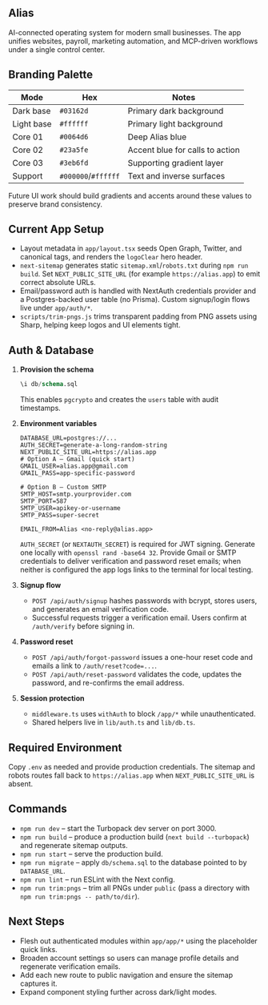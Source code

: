 ## Alias

AI-connected operating system for modern small businesses. The app unifies websites, payroll, marketing automation, and MCP-driven workflows under a single control center.

## Branding Palette

| Mode       | Hex      | Notes                               |
|------------|----------|-------------------------------------|
| Dark base  | `#03162d`| Primary dark background             |
| Light base | `#ffffff`| Primary light background            |
| Core 01    | `#0064d6`| Deep Alias blue                     |
| Core 02    | `#23a5fe`| Accent blue for calls to action     |
| Core 03    | `#3eb6fd`| Supporting gradient layer           |
| Support    | `#000000`/`#ffffff` | Text and inverse surfaces |

Future UI work should build gradients and accents around these values to preserve brand consistency.

## Current App Setup

- Layout metadata in `app/layout.tsx` seeds Open Graph, Twitter, and canonical tags, and renders the `logoClear` hero header.
- `next-sitemap` generates static `sitemap.xml`/`robots.txt` during `npm run build`. Set `NEXT_PUBLIC_SITE_URL` (for example `https://alias.app`) to emit correct absolute URLs.
- Email/password auth is handled with NextAuth credentials provider and a Postgres-backed user table (no Prisma). Custom signup/login flows live under `app/auth/*`.
- `scripts/trim-pngs.js` trims transparent padding from PNG assets using Sharp, helping keep logos and UI elements tight.

## Auth & Database

1. **Provision the schema**

   ```sql
   \i db/schema.sql
   ```

   This enables `pgcrypto` and creates the `users` table with audit timestamps.

2. **Environment variables**

   ```
   DATABASE_URL=postgres://...
   AUTH_SECRET=generate-a-long-random-string
   NEXT_PUBLIC_SITE_URL=https://alias.app
   # Option A – Gmail (quick start)
   GMAIL_USER=alias.app@gmail.com
   GMAIL_PASS=app-specific-password

   # Option B – Custom SMTP
   SMTP_HOST=smtp.yourprovider.com
   SMTP_PORT=587
   SMTP_USER=apikey-or-username
   SMTP_PASS=super-secret

   EMAIL_FROM=Alias <no-reply@alias.app>
   ```

   `AUTH_SECRET` (or `NEXTAUTH_SECRET`) is required for JWT signing. Generate one locally with `openssl rand -base64 32`. Provide Gmail or SMTP credentials to deliver verification and password reset emails; when neither is configured the app logs links to the terminal for local testing.

3. **Signup flow**
   - `POST /api/auth/signup` hashes passwords with bcrypt, stores users, and generates an email verification code.
   - Successful requests trigger a verification email. Users confirm at `/auth/verify` before signing in.

4. **Password reset**
   - `POST /api/auth/forgot-password` issues a one-hour reset code and emails a link to `/auth/reset?code=...`.
   - `POST /api/auth/reset-password` validates the code, updates the password, and re-confirms the email address.

5. **Session protection**
   - `middleware.ts` uses `withAuth` to block `/app/*` while unauthenticated.
   - Shared helpers live in `lib/auth.ts` and `lib/db.ts`.

## Required Environment

Copy `.env` as needed and provide production credentials. The sitemap and robots routes fall back to `https://alias.app` when `NEXT_PUBLIC_SITE_URL` is absent.

## Commands

- `npm run dev` – start the Turbopack dev server on port 3000.
- `npm run build` – produce a production build (`next build --turbopack`) and regenerate sitemap outputs.
- `npm run start` – serve the production build.
- `npm run migrate` – apply `db/schema.sql` to the database pointed to by `DATABASE_URL`.
- `npm run lint` – run ESLint with the Next config.
- `npm run trim:pngs` – trim all PNGs under `public` (pass a directory with `npm run trim:pngs -- path/to/dir`).

## Next Steps

- Flesh out authenticated modules within `app/app/*` using the placeholder quick links.
- Broaden account settings so users can manage profile details and regenerate verification emails.
- Add each new route to public navigation and ensure the sitemap captures it.
- Expand component styling further across dark/light modes.
